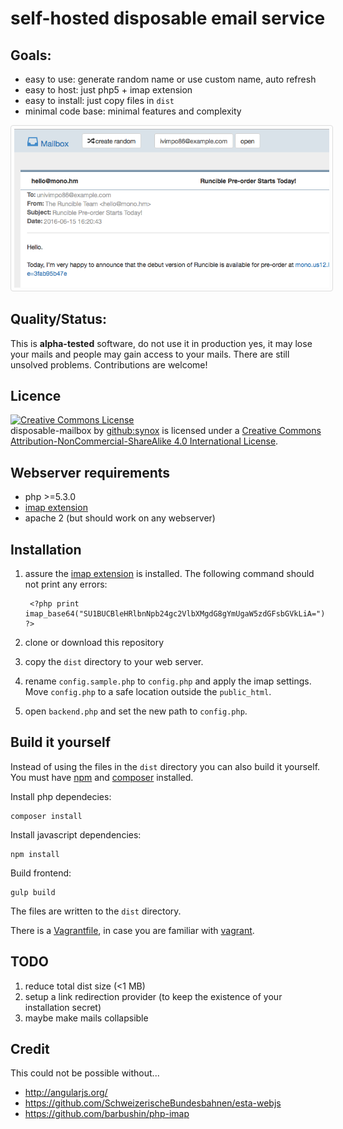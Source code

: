# self-hosted disposable email service

## Goals:
 * easy to use: generate random name or use custom name, auto refresh
 * easy to host: just php5 + imap extension
 * easy to install: just copy files in `dist`
 * minimal code base: minimal features and complexity



<img src="screenshot.png" alt="Screenshot" title="Screenshot of the application" style="border: 1px solid #ddd; border-radius: 4px; padding: 5px;">

## Quality/Status:
This is **alpha-tested** software, do not use it in production yes, it may lose your mails and people may gain access to your mails. There are still unsolved problems. Contributions are welcome!

## Licence
<a rel="license" href="http://creativecommons.org/licenses/by-nc-sa/4.0/"><img alt="Creative Commons License" style="border-width:0" src="https://i.creativecommons.org/l/by-nc-sa/4.0/88x31.png" /></a><br /><span xmlns:dct="http://purl.org/dc/terms/" property="dct:title">disposable-mailbox</span> by <a xmlns:cc="http://creativecommons.org/ns#" href="https://github.com/synox/disposable-mailbox" property="cc:attributionName" rel="cc:attributionURL">github:synox</a> is licensed under a <a rel="license" href="http://creativecommons.org/licenses/by-nc-sa/4.0/">Creative Commons Attribution-NonCommercial-ShareAlike 4.0 International License</a>.

## Webserver requirements

* php >=5.3.0
* [imap extension](http://php.net/manual/book.imap.php)
* apache 2 (but should work on any webserver)

## Installation

1. assure the [imap extension](http://php.net/manual/book.imap.php) is installed. The following command should not print any errors:

        <?php print imap_base64("SU1BUCBleHRlbnNpb24gc2VlbXMgdG8gYmUgaW5zdGFsbGVkLiA="); ?>

2. clone or download this repository
3. copy the `dist` directory to your web server.
4. rename `config.sample.php` to `config.php` and apply the imap settings. Move `config.php` to a safe location outside the `public_html`.
5. open `backend.php` and set the new path to `config.php`.


## Build it yourself
Instead of using the files in the `dist` directory you can also build it yourself. You must have [npm](https://docs.npmjs.com/cli/install) and [composer](https://getcomposer.org/download/) installed.

Install php dependecies:

    composer install

Install javascript dependencies:

    npm install

Build frontend:

    gulp build

The files are written to the `dist` directory.

There is a [Vagrantfile](Vagrantfile), in case you are familiar  with [vagrant](https://www.vagrantup.com/).

## TODO
 1. reduce total dist size (<1 MB)
 1. setup a link redirection provider (to keep the existence of your installation secret)
 1. maybe make mails collapsible

## Credit

This could not be possible without...

 * http://angularjs.org/
 * https://github.com/SchweizerischeBundesbahnen/esta-webjs
 * https://github.com/barbushin/php-imap